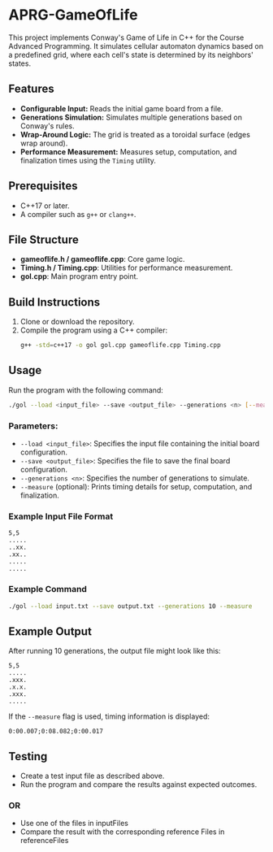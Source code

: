 # APRG-GameOfLife

This project implements Conway's Game of Life in C++ for the Course Advanced Programming. It simulates cellular automaton dynamics based on a predefined grid, where each cell's state is determined by its neighbors' states. 

## Features

- **Configurable Input:** Reads the initial game board from a file.
- **Generations Simulation:** Simulates multiple generations based on Conway's rules.
- **Wrap-Around Logic:** The grid is treated as a toroidal surface (edges wrap around).
- **Performance Measurement:** Measures setup, computation, and finalization times using the `Timing` utility.

## Prerequisites

- C++17 or later.
- A compiler such as `g++` or `clang++`.

## File Structure

- **gameoflife.h / gameoflife.cpp**: Core game logic.
- **Timing.h / Timing.cpp**: Utilities for performance measurement.
- **gol.cpp**: Main program entry point.

## Build Instructions

1. Clone or download the repository.
2. Compile the program using a C++ compiler:
   ```bash
   g++ -std=c++17 -o gol gol.cpp gameoflife.cpp Timing.cpp
   ```

## Usage

Run the program with the following command:
```bash
./gol --load <input_file> --save <output_file> --generations <n> [--measure]
```

### Parameters:
- `--load <input_file>`: Specifies the input file containing the initial board configuration.
- `--save <output_file>`: Specifies the file to save the final board configuration.
- `--generations <n>`: Specifies the number of generations to simulate.
- `--measure` (optional): Prints timing details for setup, computation, and finalization.

### Example Input File Format
```
5,5
.....
..xx.
.xx..
.....
.....
```

### Example Command
```bash
./gol --load input.txt --save output.txt --generations 10 --measure
```

## Example Output
After running 10 generations, the output file might look like this:
```
5,5
.....
.xxx.
.x.x.
.xxx.
.....
```

If the `--measure` flag is used, timing information is displayed:
```
0:00.007;0:08.082;0:00.017
```

## Testing

- Create a test input file as described above.
- Run the program and compare the results against expected outcomes.

### OR

- Use one of the files in inputFiles
- Compare the result with the corresponding reference Files in referenceFiles
